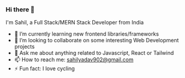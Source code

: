 ### Hi there 👋

<!--
**sahilyadav902/sahilyadav902** is a ✨ _special_ ✨ repository because its `README.md` (this file) appears on your GitHub profile.

Here are some ideas to get you started:
-->

I'm Sahil, a Full Stack/MERN Stack Developer from India

<!--
- 🔭 I’m currently working on ...
-->
<!--
- 🤔 I’m looking for help with ...
-->
- 🌱 I’m currently learning new frontend libraries/frameworks
- 👯 I’m looking to collaborate on some interesting Web Development projects
- 💬 Ask me about anything related to Javascript, React or Tailwind
- 📫 How to reach me: sahilyadav902@gmail.com
- ⚡ Fun fact: I love cycling
